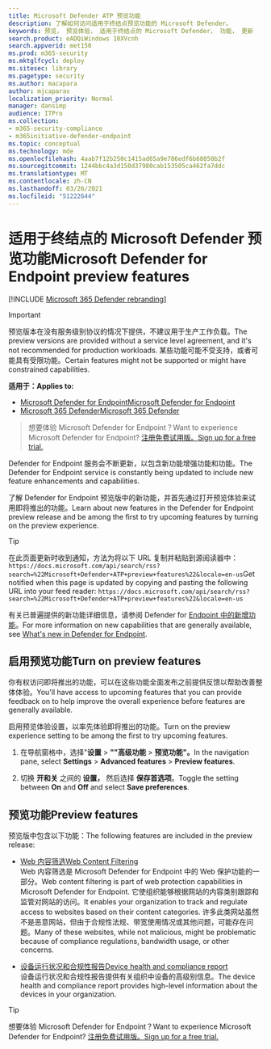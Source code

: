 ```yaml
---
title: Microsoft Defender ATP 预览功能
description: 了解如何访问适用于终结点预览功能的 Microsoft Defender。
keywords: 预览， 预览体验， 适用于终结点的 Microsoft Defender， 功能， 更新
search.product: eADQiWindows 10XVcnh
search.appverid: met150
ms.prod: m365-security
ms.mktglfcycl: deploy
ms.sitesec: library
ms.pagetype: security
ms.author: macapara
author: mjcaparas
localization_priority: Normal
manager: dansimp
audience: ITPro
ms.collection:
- m365-security-compliance
- m365initiative-defender-endpoint
ms.topic: conceptual
ms.technology: mde
ms.openlocfilehash: 4aab7f12b250c1415ad65a9e706edf6b68050b2f
ms.sourcegitcommit: 1244bbc4a3d150d37980cab153505ca462fa7ddc
ms.translationtype: MT
ms.contentlocale: zh-CN
ms.lasthandoff: 03/26/2021
ms.locfileid: "51222644"
---
```

# <a name="microsoft-defender-for-endpoint-preview-features"></a><span data-ttu-id="5827f-104">适用于终结点的 Microsoft Defender 预览功能</span><span class="sxs-lookup"><span data-stu-id="5827f-104">Microsoft Defender for Endpoint preview features</span></span>

[!INCLUDE [Microsoft 365 Defender rebranding](../../includes/microsoft-defender.md)]

>[!IMPORTANT]
><span data-ttu-id="5827f-105">预览版本在没有服务级别协议的情况下提供，不建议用于生产工作负载。</span><span class="sxs-lookup"><span data-stu-id="5827f-105">The preview versions are provided without a service level agreement, and it's not recommended for production workloads.</span></span> <span data-ttu-id="5827f-106">某些功能可能不受支持，或者可能具有受限功能。</span><span class="sxs-lookup"><span data-stu-id="5827f-106">Certain features might not be supported or might have constrained capabilities.</span></span>

<span data-ttu-id="5827f-107">**适用于：**</span><span class="sxs-lookup"><span data-stu-id="5827f-107">**Applies to:**</span></span>
- [<span data-ttu-id="5827f-108">Microsoft Defender for Endpoint</span><span class="sxs-lookup"><span data-stu-id="5827f-108">Microsoft Defender for Endpoint</span></span>](https://go.microsoft.com/fwlink/p/?linkid=2154037)
- [<span data-ttu-id="5827f-109">Microsoft 365 Defender</span><span class="sxs-lookup"><span data-stu-id="5827f-109">Microsoft 365 Defender</span></span>](https://go.microsoft.com/fwlink/?linkid=2118804)

> <span data-ttu-id="5827f-110">想要体验 Microsoft Defender for Endpoint？</span><span class="sxs-lookup"><span data-stu-id="5827f-110">Want to experience Microsoft Defender for Endpoint?</span></span> [<span data-ttu-id="5827f-111">注册免费试用版。</span><span class="sxs-lookup"><span data-stu-id="5827f-111">Sign up for a free trial.</span></span>](https://www.microsoft.com/microsoft-365/windows/microsoft-defender-atp?ocid=docs-wdatp-exposedapis-abovefoldlink)


<span data-ttu-id="5827f-112">Defender for Endpoint 服务会不断更新，以包含新功能增强功能和功能。</span><span class="sxs-lookup"><span data-stu-id="5827f-112">The Defender for Endpoint service is constantly being updated to include new feature enhancements and capabilities.</span></span>

<span data-ttu-id="5827f-113">了解 Defender for Endpoint 预览版中的新功能，并首先通过打开预览体验来试用即将推出的功能。</span><span class="sxs-lookup"><span data-stu-id="5827f-113">Learn about new features in the Defender for Endpoint preview release and be among the first to try upcoming features by turning on the preview experience.</span></span>

>[!TIP]
><span data-ttu-id="5827f-114">在此页面更新时收到通知，方法为将以下 URL 复制并粘贴到源阅读器中： `https://docs.microsoft.com/api/search/rss?search=%22Microsoft+Defender+ATP+preview+features%22&locale=en-us`</span><span class="sxs-lookup"><span data-stu-id="5827f-114">Get notified when this page is updated by copying and pasting the following URL into your feed reader: `https://docs.microsoft.com/api/search/rss?search=%22Microsoft+Defender+ATP+preview+features%22&locale=en-us`</span></span>

<span data-ttu-id="5827f-115">有关已普遍提供的新功能详细信息，请参阅 Defender for [Endpoint 中的新增功能](whats-new-in-microsoft-defender-atp.md)。</span><span class="sxs-lookup"><span data-stu-id="5827f-115">For more information on new capabilities that are generally available, see [What's new in Defender for Endpoint](whats-new-in-microsoft-defender-atp.md).</span></span>

## <a name="turn-on-preview-features"></a><span data-ttu-id="5827f-116">启用预览功能</span><span class="sxs-lookup"><span data-stu-id="5827f-116">Turn on preview features</span></span>

<span data-ttu-id="5827f-117">你有权访问即将推出的功能，可以在这些功能全面发布之前提供反馈以帮助改善整体体验。</span><span class="sxs-lookup"><span data-stu-id="5827f-117">You'll have access to upcoming features that you can provide feedback on to help improve the overall experience before features are generally available.</span></span>

<span data-ttu-id="5827f-118">启用预览体验设置，以率先体验即将推出的功能。</span><span class="sxs-lookup"><span data-stu-id="5827f-118">Turn on the preview experience setting to be among the first to try upcoming features.</span></span>

1. <span data-ttu-id="5827f-119">在导航窗格中，选择"**设置**  >  **""高级功能**  >  **预览功能"。**</span><span class="sxs-lookup"><span data-stu-id="5827f-119">In the navigation pane, select **Settings** > **Advanced features** > **Preview features**.</span></span>

2. <span data-ttu-id="5827f-120">切换 **开和关** 之间的 **设置，** 然后选择 **保存首选项**。</span><span class="sxs-lookup"><span data-stu-id="5827f-120">Toggle the setting between **On** and **Off** and select **Save preferences**.</span></span>

## <a name="preview-features"></a><span data-ttu-id="5827f-121">预览功能</span><span class="sxs-lookup"><span data-stu-id="5827f-121">Preview features</span></span>

<span data-ttu-id="5827f-122">预览版中包含以下功能：</span><span class="sxs-lookup"><span data-stu-id="5827f-122">The following features are included in the preview release:</span></span>

- [<span data-ttu-id="5827f-123">Web 内容筛选</span><span class="sxs-lookup"><span data-stu-id="5827f-123">Web Content Filtering</span></span>](web-content-filtering.md) <br> <span data-ttu-id="5827f-124">Web 内容筛选是 Microsoft Defender for Endpoint 中的 Web 保护功能的一部分。</span><span class="sxs-lookup"><span data-stu-id="5827f-124">Web content filtering is part of web protection capabilities in Microsoft Defender for Endpoint.</span></span> <span data-ttu-id="5827f-125">它使组织能够根据网站的内容类别跟踪和监管对网站的访问。</span><span class="sxs-lookup"><span data-stu-id="5827f-125">It enables your organization to track and regulate access to websites based on their content categories.</span></span> <span data-ttu-id="5827f-126">许多此类网站虽然不是恶意网站，但由于合规性法规、带宽使用情况或其他问题，可能存在问题。</span><span class="sxs-lookup"><span data-stu-id="5827f-126">Many of these websites, while not malicious, might be problematic because of compliance regulations, bandwidth usage, or other concerns.</span></span>

- [<span data-ttu-id="5827f-127">设备运行状况和合规性报告</span><span class="sxs-lookup"><span data-stu-id="5827f-127">Device health and compliance report</span></span>](machine-reports.md) <br/> <span data-ttu-id="5827f-128">设备运行状况和合规性报告提供有关组织中设备的高级别信息。</span><span class="sxs-lookup"><span data-stu-id="5827f-128">The device health and compliance report provides high-level information about the devices in your organization.</span></span>

> [!TIP] 
> <span data-ttu-id="5827f-129">想要体验 Microsoft Defender for Endpoint？</span><span class="sxs-lookup"><span data-stu-id="5827f-129">Want to experience Microsoft Defender for Endpoint?</span></span> [<span data-ttu-id="5827f-130">注册免费试用版。</span><span class="sxs-lookup"><span data-stu-id="5827f-130">Sign up for a free trial.</span></span>](https://www.microsoft.com/microsoft-365/windows/microsoft-defender-atp?ocid=docs-wdatp-preview-belowfoldlink)  
